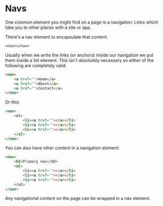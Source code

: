 # Navs

One common element you might find on a page is a navigation: Links which take you to other places with a site or app.

There's a nav element to encapsulate that content.

`<nav></nav>`

Usually when we write the links (or anchors) inside our navigation we put them inside a list element. This isn't absolutely necessary so either of the following are completely valid.

```html
<nav>
	<a href="">Home</a>
	<a href="">About</a>
	<a href="">Contact</a>
</nav>
```

Or this:

```html
<nav>
 	<ul>
 		<li><a href=""></a></li>
 		<li><a href=""></a></li>
 		<li><a href=""></a></li>
 	</ul>
</nav>
```

You can also have other content in a navigation element:

```html
<nav>
	<h2>Primary nav</h2>
 	<ul>
 		<li><a href=""></a></li>
 		<li><a href=""></a></li>
 		<li><a href=""></a></li>
 	</ul>
</nav>
```

Any navigational content on the page can be wrapped in a nav element.